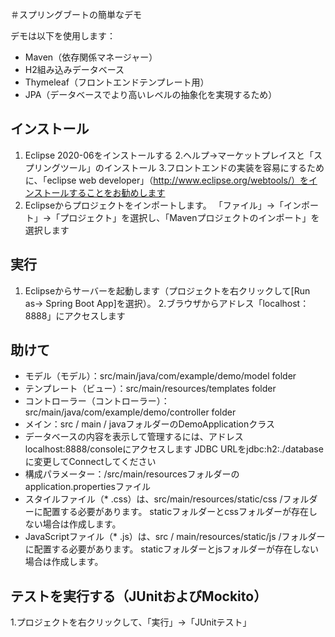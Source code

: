 ＃スプリングブートの簡単なデモ

デモは以下を使用します：
* Maven（依存関係マネージャー）
* H2組み込みデータベース
* Thymeleaf（フロントエンドテンプレート用）
* JPA（データベースでより高いレベルの抽象化を実現するため）

## インストール

1. Eclipse 2020-06をインストールする
2.ヘルプ->マーケットプレイスと「スプリングツール」のインストール
3.フロントエンドの実装を容易にするために、「eclipse web developer」（http://www.eclipse.org/webtools/）をインストールすることをお勧めします
4. Eclipseからプロジェクトをインポートします。 「ファイル」->「インポート」->「プロジェクト」を選択し、「Mavenプロジェクトのインポート」を選択します

## 実行

1. Eclipseからサーバーを起動します（プロジェクトを右クリックして[Run as-> Spring Boot App]を選択）。
2.ブラウザからアドレス「localhost：8888」にアクセスします

## 助けて

* モデル（モデル）：src/main/java/com/example/demo/model folder
* テンプレート（ビュー）：src/main/resources/templates folder
* コントローラー（コントローラー）：src/main/java/com/example/demo/controller folder
* メイン：src / main / javaフォルダーのDemoApplicationクラス
* データベースの内容を表示して管理するには、アドレスlocalhost:8888/consoleにアクセスします JDBC URLをjdbc:h2:./databaseに変更してConnectしてください
* 構成パラメーター：/src/main/resourcesフォルダーのapplication.propertiesファイル
* スタイルファイル（* .css）は、src/main/resources/static/css /フォルダーに配置する必要があります。 staticフォルダーとcssフォルダーが存在しない場合は作成します。
* JavaScriptファイル（* .js）は、src / main/resources/static/js /フォルダーに配置する必要があります。 staticフォルダーとjsフォルダーが存在しない場合は作成します。

## テストを実行する（JUnitおよびMockito）

1.プロジェクトを右クリックして、「実行」->「JUnitテスト」


